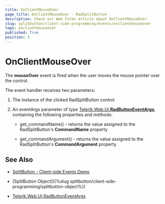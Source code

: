 ```yaml
---
title: OnClientMouseOver
page_title: OnClientMouseOver - RadSplitButton
description: Check our Web Forms article about OnClientMouseOver.
slug: splitbutton/client-side-programming/events/onclientmouseover
tags: onclientmouseover
published: True
position: 5
---
```


# OnClientMouseOver

The **mouseOver** event is fired when the user moves the mouse pointer over the control.

The event handler receives two parameters:

1. The instance of the clicked RadSplitButton control

1. An eventArgs parameter of type [Telerik.Web.UI.**RadButtonEventArgs**](https://docs.telerik.com/devtools/aspnet-ajax/api/client/args/Telerik.Web.UI.ButtonEventArgs), containing the following properties and methods:

	* get_commandName() - returns the value assigned to the RadSplitButton's **CommandName** property

	* get_commandArgument() - returns the value assigned to the RadSplitButton's **CommandArgument** property


## See Also

 * [SplitButton - Client-side Events Demo](https://demos.telerik.com/aspnet-ajax/splitbutton/client-side-api/client-side-events/defaultcs.aspx)
 
 * [SplitButton Object]({%slug splitbutton/client-side-programming/splitbutton-object%})
 
 * [Telerik.Web.UI.RadButtonEventArgs](https://docs.telerik.com/devtools/aspnet-ajax/api/client/args/Telerik.Web.UI.ButtonEventArgs)


